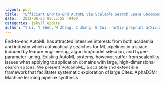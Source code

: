 ```yaml
---
layout: post
title:  "Efficient End-to-End AutoML via Scalable Search Space Decomposition"
date:   2022-06-25 08:25:58 -0400
categories: jekyll update
author: "Y Li, Y Shen, W Zhang, C Zhang, B Cui - arXiv preprint arXiv:2206.09423, 2022"
---
```

End-to-end AutoML has attracted intensive interests from both academia and industry which automatically searches for ML pipelines in a space induced by feature engineering, algorithm/model selection, and hyper-parameter tuning. Existing AutoML systems, however, suffer from scalability issues when applying to application domains with large, high-dimensional search spaces. We present VolcanoML, a scalable and extensible framework that facilitates systematic exploration of large 
Cites: AlphaD3M: Machine learning pipeline synthesis
